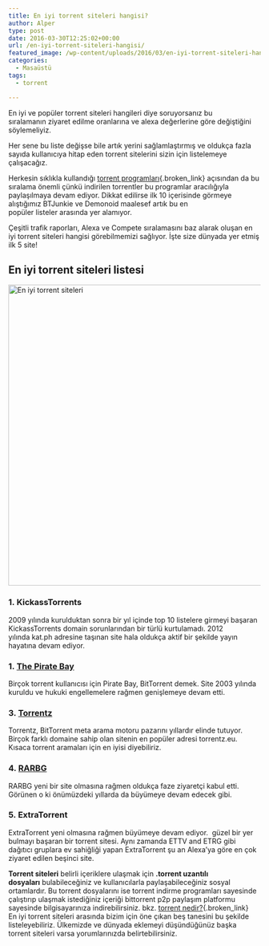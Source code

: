 ```yaml
---
title: En iyi torrent siteleri hangisi?
author: Alper
type: post
date: 2016-03-30T12:25:02+00:00
url: /en-iyi-torrent-siteleri-hangisi/
featured_image: /wp-content/uploads/2016/03/en-iyi-torrent-siteleri-hangisi-100x100.jpg
categories:
  - Masaüstü
tags:
  - torrent

---
```

En iyi ve popüler torrent siteleri hangileri diye soruyorsanız bu sıralamanın ziyaret edilme oranlarına ve alexa değerlerine göre değiştiğini söylemeliyiz.

Her sene bu liste değişse bile artık yerini sağlamlaştırmış ve oldukça fazla sayıda kullanıcıya hitap eden torrent sitelerini sizin için listelemeye çalışacağız.

Herkesin sıklıkla kullandığı [torrent programları][1]{.broken_link} açısından da bu sıralama önemli çünkü indirilen torrentler bu programlar aracılığıyla paylaşılmaya devam ediyor. Dikkat edilirse ilk 10 içerisinde görmeye alıştığımız BTJunkie ve Demonoid maalesef artık bu en popüler listeler arasında yer alamıyor.

Çeşitli trafik raporları, Alexa ve Compete sıralamasını baz alarak oluşan en iyi torrent siteleri hangisi görebilmemizi sağlıyor. İşte size dünyada yer etmiş ilk 5 site!

## En iyi torrent siteleri listesi

<img class="alignnone size-full wp-image-15899" src="https://www.murekkep.org/wp-content/uploads/2016/03/en-iyi-torrent-siteleri-hangisi.jpg" alt="En iyi torrent siteleri" width="900" height="600" srcset="https://www.murekkep.org/wp-content/uploads/2016/03/en-iyi-torrent-siteleri-hangisi.jpg 900w, https://www.murekkep.org/wp-content/uploads/2016/03/en-iyi-torrent-siteleri-hangisi-768x512.jpg 768w, https://www.murekkep.org/wp-content/uploads/2016/03/en-iyi-torrent-siteleri-hangisi-400x267.jpg 400w, https://www.murekkep.org/wp-content/uploads/2016/03/en-iyi-torrent-siteleri-hangisi-50x33.jpg 50w, https://www.murekkep.org/wp-content/uploads/2016/03/en-iyi-torrent-siteleri-hangisi-125x83.jpg 125w, https://www.murekkep.org/wp-content/uploads/2016/03/en-iyi-torrent-siteleri-hangisi-300x200.jpg 300w" sizes="(max-width: 900px) 100vw, 900px" /> 

### 1. KickassTorrents

2009 yılında kurulduktan sonra bir yıl içinde top 10 listelere girmeyi başaran KickassTorrents domain sorunlarından bir türlü kurtulamadı. 2012 yılında kat.ph adresine taşınan site hala oldukça aktif bir şekilde yayın hayatına devam ediyor.

### 1. <a rel="external nofollow" target="_blank" href="http://thepiratebay.org/">The Pirate Bay</a>

Birçok torrent kullanıcısı için Pirate Bay, BitTorrent demek. Site 2003 yılında kuruldu ve hukuki engellemelere rağmen genişlemeye devam etti.

### 3. <a rel="external nofollow" target="_blank" href="http://www.torrentz.eu/" target="_blank">Torrentz</a>

Torrentz, BitTorrent meta arama motoru pazarını yıllardır elinde tutuyor. Birçok farklı domaine sahip olan sitenin en popüler adresi torrentz.eu. Kısaca torrent aramaları için en iyisi diyebiliriz.

### 4. <a rel="external nofollow" target="_blank" href="http://rarbg.to/" target="_blank">RARBG</a>

RARBG yeni bir site olmasına rağmen oldukça faze ziyaretçi kabul etti. Görünen o ki önümüzdeki yıllarda da büyümeye devam edecek gibi.

### 5. ExtraTorrent

ExtraTorrent yeni olmasına rağmen büyümeye devam ediyor.  güzel bir yer bulmayı başaran bir torrent sitesi. Aynı zamanda ETTV and ETRG gibi dağıtıcı gruplara ev sahiğliği yapan ExtraTorrent şu an Alexa’ya göre en çok ziyaret edilen beşinci site.

**Torrent siteleri** belirli içeriklere ulaşmak için **.torrent uzantılı dosyaları** bulabileceğiniz ve kullanıcılarla paylaşabileceğiniz sosyal ortamlardır. Bu torrent dosyalarını ise torrent indirme programları sayesinde çalıştırıp ulaşmak istediğiniz içeriği bittorrent p2p paylaşım platformu sayesinde bilgisayarınıza indirebilirsiniz. bkz. [torrent nedir?][2]{.broken_link}  
En iyi torrent siteleri arasında bizim için öne çıkan beş tanesini bu şekilde listeleyebiliriz. Ülkemizde ve dünyada eklemeyi düşündüğünüz başka torrent siteleri varsa yorumlarınızda belirtebilirsiniz.

 [1]: https://www.murekkep.org/en-iyi-5-torrent-indirme-programi-7611
 [2]: https://www.murekkep.org/torrent-nedir-torrent-dosyalari-nasil-calisir-3593 "torrent nedir"